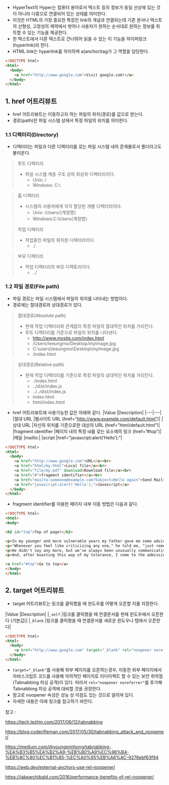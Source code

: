 - HyperText의 Hyper는 컴퓨터 용어로서 텍스트 등의 정보가 동일 선상에 있는 것이 아니라 다중으로 연결되어 있는 상태를 의미한다.
- 이것은 HTML의 가장 중요한 특징인 link의 개념과 연결되는데
기존 문서나 텍스트의 선형성, 고정성의 제약에서 벗어나 사용자가 원하는 순서대로 원하는 정보를 취득할 수 있는 기능을 제공한다.
- 한 텍스트에서 다른 텍스트로 건너뛰어 읽을 수 있는 이 기능을 하이퍼링크(hyperlink)라 한다.
- HTML link는 hyperlink를 의미하며 a(anchor)tag가 그 역할을 담당한다.

```html
<!DOCTYPE html>
<html>
  <body>
    <a href="http://www.google.com">Visit google.com!</a>
  </body>
</html>
```

## 1. href 어트리뷰트
- href 어트리뷰트는 이동하고자 하는 파일의 위치(경로)를 값으로 받는다. 
- 경로(path)란 파일 시스템 상에서 특정 파일의 위치를 의미한다.

### 1.1 디렉터리(Directory)
- 디렉터리는 파일과 다른 디렉터리를 갖는 파일 시스템 내의 존재물로서 폴더라고도 불리운다.
> 루트 디렉터리
> - 파일 시스템 계층 구조 상의 최상위 디렉터리이다.
>   - Unix: /
>   - Windows: C:\

> 홈 디렉터리
> - 시스템의 사용자에게 각각 할당된 개별 디렉터리이다.
>   - Unix: /Users/{계정명}
>   - Windows:C:\Users\{계정명}

> 작업 디렉터리
> - 작업중인 파일의 위치한 디렉터리이다.
>   - ./

> 부모 디렉터리
> - 작업 디렉터리의 부모 디렉토리이다.
>   - ../

### 1.2 파일 경로(File path)
- 파일 경로는 파일 시스템에서 파일의 위치를 나타내는 방법이다.
- 경로에는 절대경로와 상대경로가 있다.

> 절대경로(Absolute path)
> - 현재 작업 디렉터리와 관계없이 특정 파일의 절대적인 위치를 가리킨다.
> - 루트 디렉터리를 기준으로 파일의 위치를 나타낸다.
>   - http://www.mysite.com/index.html
>   - /Users/leeungmo/Desktop/myImage.jpg
>   - C:\users\leeungmo\Desktop\myImage.jpg
>   - /index.html

> 상대경로(Relative path)
> - 현재 작업 디렉터리를 기준으로 특정 파일의 상대적인 위치를 가리킨다.
>   - ./index.html
>   - ../dist/index.js
>   - ../../dist/index.js
>   - index.html
>   - html/index.html

- href 어트리뷰트에 사용가능한 값은 아래와 같다.
|Value	|Description|
|---|---|
|절대 URL	|웹사이트 URL (href=”http://www.example.com/default.html”)|
|상대 URL	|자신의 위치를 기준으로한 대상의 URL (href=”html/default.html”)|
|fragment identifier	|페이지 내의 특정 id를 갖는 요소에의 링크 (href=”#top”)|
|메일	|mailto:|
|script	|href=”javascript:alert(‘Hello’);”|

```html
<!DOCTYPE html>
<html>
  <body>
    <a href="http://www.google.com">URL</a><br>
    <a href="html/my.html">Local file</a><br>
    <a href="file/my.pdf" download>Download file</a><br>
    <a href="#">fragment identifier</a><br>
    <a href="mailto:someone@example.com?Subject=Hello again">Send Mail</a><br>
    <a href="javascript:alert('Hello');">Javascript</a>
  </body>
</html>
```

- fragment identifier를 이용한 페이지 내부 이동 방법은 다음과 같다.

```html
<!DOCTYPE html>
<html>
<body>

<h2 id="top">Top of page!</h2>

<p>In my younger and more vulnerable years my father gave me some advice that I've been turning over in my mind ever since.</p>
<p>"Whenever you feel like criticizing any one," he told me, "just remember that all the people in this world haven't had the advantages that you've had."</p>
<p>He didn't say any more, but we've always been unusually communicative in a reserved way, and I understood that he meant a great deal more than that. In consequence, I'm inclined to reserve all judgments, a habit that has opened up many curious natures to me and also made me the victim of not a few veteran bores. The abnormal mind is quick to detect and attach itself to this quality when it appears in a normal person, and so it came about that in college I was unjustly accused of being a politician, because I was privy to the secret griefs of wild, unknown men. Most of the confidences were unsought-frequently I have feigned sleep, preoccupation, or a hostile levity when I realized by some unmistakable sign that an intimate revelation was quivering on the horizon; for the intimate revelations of young men, or at least the terms in which they express them, are usually plagiaristic and marred by obvious suppressions. Reserving judgments is a matter of infinite hope. I am still a little afraid of missing something if I forget that, as my father snobbishly suggested, and I snobbishly repeat, a sense of the fundamental decencies is parcelled out unequally at birth.</p>
<p>And, after boasting this way of my tolerance, I come to the admission that it has a limit. Conduct may be founded on the hard rock or the wet marshes, but after a certain point I don't care what it's founded on. When I came back from the East last autumn I felt that I wanted the world to be in uniform and at a sort of moral attention forever; I wanted no more riotous excursions with privileged glimpses into the human heart. Only Gatsby, the man who gives his name to this book, was exempt from my reaction-Gatsby, who represented everything for which I have an unaffected scorn. If personality is an unbroken series of successful gestures, then there was something gorgeous about him, some heightened sensitivity to the promises of life, as if he were related to one of those intricate machines that register earthquakes ten thousand miles away. This responsiveness had nothing to do with that flabby impressionability which is dignified under the name of the "creative temperament"-it was an extraordinary gift for hope, a romantic readiness such as I have never found in any other person and which it is not likely I shall ever find again. No-Gatsby turned out all right at the end; it is what preyed on Gatsby, what foul dust floated in the wake of his dreams that temporarily closed out my interest in the abortive sorrows and short-winded elations of men.</p>

<a href="#top">Go to top</a>
</body>
</html>
```

## 2. target 어트리뷰트
- target 어트리뷰트는 링크를 클릭했을 때 윈도우를 어떻게 오픈할 지를 지정한다.

|Value	|Description|
|`_self`	|링크를 클릭했을 때 연결문서를 현재 윈도우에서 오픈한다 (기본값)|
|`_blank`	|링크를 클릭했을 때 연결문서를 새로운 윈도우나 탭에서 오픈한다|

```html
<!DOCTYPE html>
<html>
  <body>
    <a href="http://www.google.com" target="_blank" rel="noopener noreferrer">Visit google.com!</a>
  </body>
</html>
```

- `target="_blank"`를 사용해 외부 페이지를 오픈하는경우, 이동한 외부 페이지에서 자바스크립트 코드를 사용해 악의적인
페이지로 리다이렉트 할 수 있는 보안 취약점(Tabnabbing 피싱 공격)이 있다. 따라서 `rel="noopener noreferrer"`를 추가해
Tabnabbing 피싱 공격에 대비할 것을 권장한다.
- 참고로 noopener 속성은 성능 상 이점도 있는 것으로 알려져 있다. 
- 자세한 내용은 아래 링크를 참고하기 바란다.

참고 : 

https://tech.lezhin.com/2017/06/12/tabnabbing

https://blog.coderifleman.com/2017/05/30/tabnabbing_attack_and_noopener/

https://medium.com/@youngminhong/tabnabbing-%EA%B3%B5%EA%B2%A9-%EB%B0%A9%EC%96%B4-%EB%8C%80%EC%B1%85-%EC%A0%95%EB%A6%AC-9276ebf63f94

https://web.dev/external-anchors-use-rel-noopener/

https://jakearchibald.com/2016/performance-benefits-of-rel-noopener/

